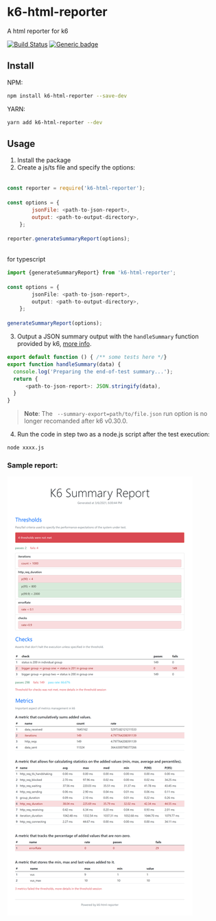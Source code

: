 # k6-html-reporter

A html reporter for k6

[![Build Status](https://travis-ci.com/szboynono/k6-html-reporter.svg?branch=main)](https://travis-ci.com/szboynono/k6-html-reporter)
[![Generic badge](https://img.shields.io/badge/version-1.0.1-<COLOR>.svg)](https://shields.io/)

## Install
NPM:

``` bash
npm install k6-html-reporter --save-dev
```

YARN:

```bash
yarn add k6-html-reporter --dev
```



## Usage

1. Install the package
2. Create a js/ts file and specify the options:

```js

const reporter = require('k6-html-reporter');

const options = {
        jsonFile: <path-to-json-report>,
        output: <path-to-output-directory>,
    };

reporter.generateSummaryReport(options);
    
```

for typescript

```ts
import {generateSummaryReport} from 'k6-html-reporter';

const options = {
        jsonFile: <path-to-json-report>,
        output: <path-to-output-directory>,
    };

generateSummaryReport(options);
```
3. Output a JSON summary output with the `handleSummary` function provided by k6, [more info](https://k6.io/docs/results-visualization/end-of-test-summary).
```js
export default function () { /** some tests here */}
export function handleSummary(data) {
  console.log('Preparing the end-of-test summary...');
  return {
      <path-to-json-report>: JSON.stringify(data),
  }
}
```

> **Note**: The ` --summary-export=path/to/file.json` run option is no longer recomanded after k6 v0.30.0.

4. Run the code in step two as a node.js script after the test execution:
```bash
node xxxx.js
```

### Sample report:
![Alt text](./screenshot/k6.png?raw=true "Optional Title")